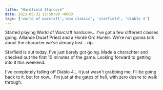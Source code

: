```yaml
---
title: "Hardfield Starcore"
date: 2023-08-31 23:59:00 +0000
tags: ['world of warcraft','wow classic', 'starfield', 'diablo 4']
---
```

Started playing World of Warcraft hardcore...  I've got a few different classes going.  Alliance Dwarf Priest and a Horde Orc Hunter.  We're not gonna talk about the character we've already lost...  rip.

Starfield is out today, I've just barely got going. Made a charachter and checked out the first 10 minutes of the game. Looking forward to getting into it this weekend.

I've completely falling off Diablo 4...  it just wasn't grabbing me.  I'll be going back to it, but for now... I'm just at the gates of hell, with zero desire to walk through.